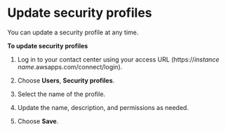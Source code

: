# Update security profiles<a name="update-security-profiles"></a>

You can update a security profile at any time\.

**To update security profiles**

1. Log in to your contact center using your access URL \(https://*instance name*\.awsapps\.com/connect/login\)\.

1. Choose **Users**, **Security profiles**\.

1. Select the name of the profile\.

1. Update the name, description, and permissions as needed\.

1. Choose **Save**\.